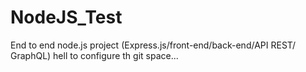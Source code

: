 # NodeJS_Test
End to end node.js project (Express.js/front-end/back-end/API REST/ GraphQL)
hell to configure th git space...

